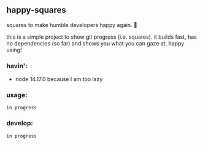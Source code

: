 ## happy-squares

squares to make humble developers happy again. :tomato:

this is a simple project to show git progress (i.e. <insert your color> squares). it builds fast, has no dependencies (so far) and shows you what you can gaze at. happy using!

### havin':

- node 14.17.0 because I am too lazy

### usage:

`in progress`

### develop:

`in progress`
